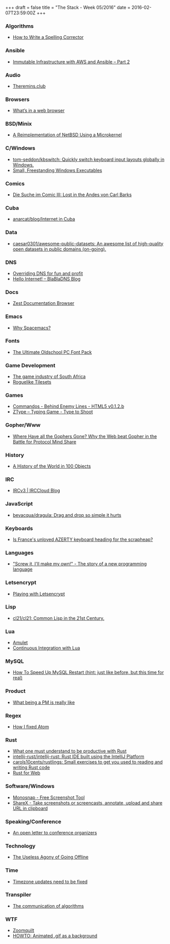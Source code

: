 +++
draft = false
title = "The Stack - Week 05/2016"
date = 2016-02-07T23:59:00Z
+++



### Algorithms

 - [How to Write a Spelling Corrector][Howtowriteaspellingcorrector]

[Howtowriteaspellingcorrector]: http://norvig.com/spell-correct.html



### Ansible

 - [Immutable Infrastructure with AWS and Ansible – Part 2][Immutableinfrastructurewithawsandansiblepart2workstationvcdxpert]

[Immutableinfrastructurewithawsandansiblepart2workstationvcdxpert]: http://vcdxpert.com/?p=148



### Audio

 - [Theremins.club][Thereminsclub]

[Thereminsclub]: http://theremins.club/



### Browsers

 - [What’s in a web browser][Whatsinawebbrowsermedium]

[Whatsinawebbrowsermedium]: https://medium.com/@camaelon/what-s-in-a-web-browser-83793b51df6c#.ab1657bft



### BSD/Minix

 - [A Reimplementation of NetBSD Using a Microkernel][Discoverbsdtalksareimplementationofnetbsdusingamicrokernel]

[Discoverbsdtalksareimplementationofnetbsdusingamicrokernel]: https://talks.discoverbsd.com/2016/01/31/a-reimplementation-of-netbsd-using-a-microkernel.html



### C/Windows

 - [tom-seddon/kbswitch: Quickly switch keyboard input layouts globally in Windows.][Tomseddonkbswitchquicklyswitchkeyboardinputlayoutsgloballyinwindows]
 - [Small, Freestanding Windows Executables][Smallfreestandingwindowsexecutablesnullprogram]

[Tomseddonkbswitchquicklyswitchkeyboardinputlayoutsgloballyinwindows]: https://github.com/tom-seddon/kbswitch
[Smallfreestandingwindowsexecutablesnullprogram]: http://nullprogram.com/blog/2016/01/31/



### Comics

 - [Die Suche im Comic III: Lost in the Andes von Carl Barks][Diesucheimcomiciiilostintheandesvoncarlbarksneuntekunst]

[Diesucheimcomiciiilostintheandesvoncarlbarksneuntekunst]: http://comics.hypotheses.org/303



### Cuba

 - [anarcat/blog/Internet in Cuba][Anarcatbloginternetincuba]

[Anarcatbloginternetincuba]: https://anarc.at/blog/2016-01-24-internet-in-cuba/



### Data

 - [caesar0301/awesome-public-datasets: An awesome list of high-quality open datasets in public domains (on-going).][Caesar0301awesomepublicdatasetsanawesomelistofhighqualityopendatasetsinpublicdomainsongoing]

[Caesar0301awesomepublicdatasetsanawesomelistofhighqualityopendatasetsinpublicdomainsongoing]: https://github.com/caesar0301/awesome-public-datasets



### DNS

 - [Overriding DNS for fun and profit][Overridingdnsforfunandprofit]
 - [Hello Internet! – BlaBlaDNS Blog][Hellointernetblabladnsblog]

[Overridingdnsforfunandprofit]: http://www.redpill-linpro.com/sysadvent/2015/12/08/dns-rpz.html
[Hellointernetblabladnsblog]: https://blog.blabladns.co/hello-internet/



### Docs

 - [Zest Documentation Browser][Zestdocumentationbrowser]

[Zestdocumentationbrowser]: http://zestdocs.org/



### Emacs

 - [Why Spacemacs?][Whyspacemacsemacswhatelse]

[Whyspacemacsemacswhatelse]: http://www.lunaryorn.com/2016/01/26/why-spacemacs.html



### Fonts

 - [The Ultimate Oldschool PC Font Pack][Theultimateoldschoolpcfontpackthefonts]

[Theultimateoldschoolpcfontpackthefonts]: http://int10h.org/oldschool-pc-fonts/fontlist/



### Game Development

 - [The game industry of South Africa][Thegameindustryofsouthafricapolygon]
 - [Roguelike Tilesets][Rogueliketilesetsroguelikedev]

[Thegameindustryofsouthafricapolygon]: http://www.polygon.com/features/2016/2/3/10781618/the-game-industry-of-south-africa
[Rogueliketilesetsroguelikedev]: https://www.reddit.com/r/roguelikedev/comments/436sop/roguelike_tilesets/



### Games

 - [Commandos - Behind Enemy Lines - HTML5 v0.1.2.b][Commandosbehindenemylineshtml5v012b]
 - [ZType – Typing Game - Type to Shoot][Ztypetypinggametypetoshoot]

[Commandosbehindenemylineshtml5v012b]: http://www.adityaravishankar.com/projects/games/commandos/
[Ztypetypinggametypetoshoot]: http://zty.pe/



### Gopher/Www

 - [Where Have all the Gophers Gone? Why the Web beat Gopher in the Battle for Protocol Mind Share][Wherehaveallthegophersgonewhythewebbeatgopherinthebattleforprotocolmindshare]

[Wherehaveallthegophersgonewhythewebbeatgopherinthebattleforprotocolmindshare]: http://ils.unc.edu/callee/gopherpaper.htm



### History

 - [A History of the World in 100 Objects][Ahistoryoftheworldin100objectswikipediathefreeencyclopedia]

[Ahistoryoftheworldin100objectswikipediathefreeencyclopedia]: https://en.wikipedia.org/wiki/A_History_of_the_World_in_100_Objects#After_the_Ice_Age:_food_and_sex_.289.2C000_.E2.80.93_3.2C000_BC.29



### IRC

 - [IRCv3 | IRCCloud Blog][Ircv3irccloudblog]

[Ircv3irccloudblog]: https://blog.irccloud.com/ircv3/



### JavaScript

 - [bevacqua/dragula: Drag and drop so simple it hurts][Bevacquadraguladraganddropsosimpleithurts]

[Bevacquadraguladraganddropsosimpleithurts]: https://github.com/bevacqua/dragula#readme



### Keyboards

 - [Is France's unloved AZERTY keyboard heading for the scrapheap?][Isfrancesunlovedazertykeyboardheadingforthescrapheapbbcnews]

[Isfrancesunlovedazertykeyboardheadingforthescrapheapbbcnews]: http://www.bbc.com/news/blogs-eu-35365604



### Languages

 - ["Screw it, I'll make my own!" - The story of a new programming language][Screwitillmakemyownthestoryofanewprogramminglanguage]

[Screwitillmakemyownthestoryofanewprogramminglanguage]: http://breuleux.net/blog/my-own-language.html



### Letsencrypt

 - [Playing with Letsencrypt][Playingwithletsencrypt]

[Playingwithletsencrypt]: http://grep.be/blog//en/computer/play/Playing_with_Letsencrypt/



### Lisp

 - [cl21/cl21: Common Lisp in the 21st Century.][Cl21cl21commonlispinthe21stcentury]

[Cl21cl21commonlispinthe21stcentury]: https://github.com/cl21/cl21



### Lua

 - [Amulet][Amulet]
 - [Continuous Integration with Lua][Continuousintegrationwithlua]

[Amulet]: http://www.amulet.xyz/
[Continuousintegrationwithlua]: http://kikito.github.io/ci-with-lua/



### MySQL

 - [How To Speed Up MySQL Restart (hint: just like before, but this time for real)][Howtospeedupmysqlrestarthintjustlikebeforebutthistimeforrealspeedemy]

[Howtospeedupmysqlrestarthintjustlikebeforebutthistimeforrealspeedemy]: http://www.speedemy.com/how-to-speed-up-mysql-restart/



### Product

 - [What being a PM is really like][Whatbeingapmisreallylikesoftwareiseasypeoplearehardcraigkerstiens]

[Whatbeingapmisreallylikesoftwareiseasypeoplearehardcraigkerstiens]: http://www.craigkerstiens.com/2016/01/28/On-being-a-PM-software-is-easy-people-are-hard/



### Regex

 - [How I fixed Atom][Howifixedatomdavidvgalbraith]

[Howifixedatomdavidvgalbraith]: http://davidvgalbraith.com/how-i-fixed-atom/



### Rust

 - [What one must understand to be productive with Rust][Whatonemustunderstandtobeproductivewithrustmedium]
 - [intellij-rust/intellij-rust: Rust IDE built using the IntelliJ Platform][Intellijrustintellijrustrustidebuiltusingtheintellijplatform]
 - [carols10cents/rustlings: Small exercises to get you used to reading and writing Rust code][Carols10centsrustlingssmallexercisestogetyouusedtoreadingandwritingrustcode]
 - [Rust for Web][Rustforwebmedium]

[Whatonemustunderstandtobeproductivewithrustmedium]: https://medium.com/@ericdreichert/what-one-must-understand-to-be-productive-with-rust-e9e472116728#.yyomum8dm
[Intellijrustintellijrustrustidebuiltusingtheintellijplatform]: https://github.com/intellij-rust/intellij-rust
[Carols10centsrustlingssmallexercisestogetyouusedtoreadingandwritingrustcode]: https://github.com/carols10cents/rustlings
[Rustforwebmedium]: https://medium.com/@eugeniyoz/restful-api-in-rust-impressions-63250d611d15#.1nt00vmh6



### Software/Windows

 - [Monosnap - Free Screenshot Tool][Monosnapfreescreenshottool]
 - [ShareX - Take screenshots or screencasts, annotate, upload and share URL in clipboard][Sharextakescreenshotsorscreencastsannotateuploadandshareurlinclipboard]

[Monosnapfreescreenshottool]: https://monosnap.com/welcome
[Sharextakescreenshotsorscreencastsannotateuploadandshareurlinclipboard]: https://getsharex.com/



### Speaking/Conference

 - [An open letter to conference organizers][Anopenlettertoconferenceorganizersscottberkun]

[Anopenlettertoconferenceorganizersscottberkun]: http://scottberkun.com/2011/an-open-letter-to-conference-organizers/#st_refDomain=t.co&st_refQuery=/vzn27UuRyP



### Technology

 - [The Useless Agony of Going Offline][Theuselessagonyofgoingofflinethenewyorker]

[Theuselessagonyofgoingofflinethenewyorker]: http://www.newyorker.com/books/page-turner/the-useless-agony-of-going-offline



### Time

 - [Timezone updates need to be fixed][Timezoneupdatesneedtobefixed]

[Timezoneupdatesneedtobefixed]: http://www.creativedeletion.com/2015/12/03/timezone-updates-need-fixing.html



### Transpiler

 - [The communication of algorithms][Thecommunicationofalgorithms]

[Thecommunicationofalgorithms]: http://comjnl.oxfordjournals.org/content/7/1/28.full.pdf+html



### WTF

 - [Zoomquilt][Zoomquilt]
 - [HOWTO: Animated .gif as a background][Howtoanimatedgifasabackground]

[Zoomquilt]: http://zoomquilt.org/
[Howtoanimatedgifasabackground]: http://ubuntuforums.org/showthread.php?t=926519



